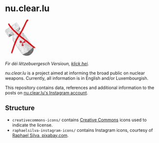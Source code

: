 # nu.clear.lu
<img src="logo/logo-cropped-lowres-noname.jpg" alt="Crossed out nuclear weapon." width="100"/>

_Fir déi lëtzebuergesch Versioun, [klick hei](README_luxembourgish.md)_.

_nu.clear.lu_ is a project aimed at informing the broad public on nuclear weapons.
Currently, all information is in English and/or Luxembourgish.

This repository contains data, references and additional information to the posts on [nu.clear.lu's Instagram account](https://www.instagram.com/nu.clear.lu/).

## Structure
- `creativecommons-icons/` contains [Creative Commons](https://creativecommons.org/) icons used to indicate the license.
- `raphaelsilva-instagram-icons/` contains Instagram icons, courtesy of [Raphael Silva, pixabay.com](https://pixabay.com/users/raphaelsilva-4702998/).
